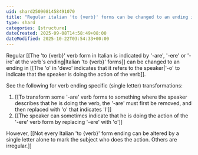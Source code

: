 ```yaml
---
uid: shard2509081458491070
title: "Regular italian 'to {verb}' forms can be changed to an ending in '-o' to show that the speaker is the one doing the action"
type: shard
categories: [structure]
dateCreated: 2025-09-08T14:58:49+08:00
dateModified: 2025-10-22T03:54:33+00:00
---
```

Regular [[The 'to {verb}' verb form in Italian is indicated by '-are', '-ere' or '-ire' at the verb's ending|Italian 'to {verb}' forms]] can be changed to an ending in [[The 'o' in 'devo' indicates that it refers to the speaker|'-o' to indicate that the speaker is doing the action of the verb]].

See the following for verb ending specific (single letter) transformations:
1. [[To transform some '-are' verb forms to something where the speaker describes that he is doing the verb, the '-are' must first be removed, and then replaced with 'o' that indicates 'I']]
2. [[The speaker can sometimes indicate that he is doing the action of the '-ere' verb form by replacing '-ere' with 'o']]

However, [[Not every Italian 'to {verb}' form ending can be altered by a single letter alone to mark the subject who does the action. Others are irregular.]]